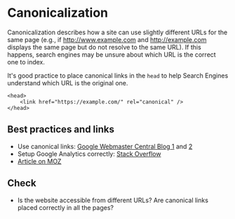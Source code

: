 # Canonicalization

Canonicalization describes how a site can use slightly different URLs for the same page (e.g., if http://www.example.com and http://example.com displays the same page but do not resolve to the same URL). If this happens, search engines may be unsure about which URL is the correct one to index.

It's good practice to place canonical links in the `head` to help Search Engines understand which URL is the original one.

```
<head>
    <link href="https://example.com/" rel="canonical" />
</head>
```

## Best practices and links
* Use canonical links: [Google Webmaster Central Blog 1](https://webmasters.googleblog.com/2009/02/specify-your-canonical.html) and [2](https://support.google.com/webmasters/answer/139066?hl=en)
* Setup Google Analytics correctly: [Stack Overflow](https://stackoverflow.com/questions/9103794/canonical-url-in-analytics)
* [Article on MOZ](https://moz.com/learn/seo/canonicalization)

## Check

* Is the website accessible from different URLs? Are canonical links placed correctly in all the pages?
